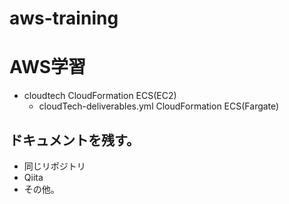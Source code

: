 # aws-training
# AWS学習
- cloudtech CloudFormation ECS(EC2)
    - cloudTech-deliverables.yml
    CloudFormation ECS(Fargate)


## ドキュメントを残す。
- 同じリポジトリ
- Qiita
- その他。
